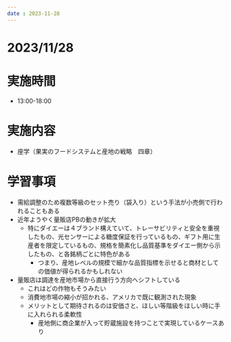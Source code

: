```yaml
---
date : 2023-11-28
---
```


# 2023/11/28

# 実施時間
- 13:00-18:00

# 実施内容
- 座学（果実のフードシステムと産地の戦略　四章）

# 学習事項
- 需給調整のため複数等級のセット売り（袋入り）という手法が小売側で行われることもある
- 近年ようやく量販店PBの動きが拡大
    - 特にダイエーは４ブランド構えていて、トレーサビリティと安全を重視したもの、光センサーによる糖度保証を行っているもの、ギフト用に生産者を限定しているもの、規格を簡素化し品質基準をダイエー側から示したもの、と各銘柄ごとに特色がある
        - つまり、産地レベルの規模で細かな品質指標を示せると商材としての価値が得られるかもしれない
- 量販店は調達を産地市場から直接行う方向へシフトしている
    - これはどの作物もそうみたい
    - 消費地市場の縮小が招かれる、アメリカで既に観測された現象
    - メリットとして期待されるのは安価さと、ほしい等階級をほしい時に手に入れられる柔軟性
        - 産地側に商企業が入って貯蔵施設を持つことで実現しているケースあり